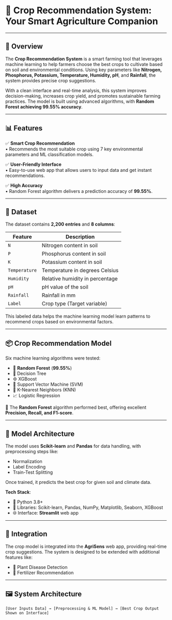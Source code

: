 # 🌾 Crop Recommendation System: Your Smart Agriculture Companion 

---

## 📌 Overview

The **Crop Recommendation System** is a smart farming tool that leverages machine learning to help farmers choose the best crops to cultivate based on soil and environmental conditions. Using key parameters like **Nitrogen, Phosphorus, Potassium, Temperature, Humidity, pH**, and **Rainfall**, the system provides precise crop suggestions.

With a clean interface and real-time analysis, this system improves decision-making, increases crop yield, and promotes sustainable farming practices. The model is built using advanced algorithms, with **Random Forest achieving 99.55% accuracy**.

---

## 📊 Features

✅ **Smart Crop Recommendation**  
• Recommends the most suitable crop using 7 key environmental parameters and ML classification models.

✅ **User-Friendly Interface**  
• Easy-to-use web app that allows users to input data and get instant recommendations.

✅ **High Accuracy**  
• Random Forest algorithm delivers a prediction accuracy of **99.55%**.

---

## 🧪 Dataset

The dataset contains **2,200 entries** and **8 columns**:

| Feature       | Description                         |
|---------------|-------------------------------------|
| `N`           | Nitrogen content in soil            |
| `P`           | Phosphorus content in soil          |
| `K`           | Potassium content in soil           |
| `Temperature` | Temperature in degrees Celsius      |
| `Humidity`    | Relative humidity in percentage     |
| `pH`          | pH value of the soil                |
| `Rainfall`    | Rainfall in mm                      |
| `Label`       | Crop type (Target variable)         |

This labeled data helps the machine learning model learn patterns to recommend crops based on environmental factors.

---

## 📦 Crop Recommendation Model

Six machine learning algorithms were tested:

- 🌳 **Random Forest** (**99.55%**)
- 🌲 Decision Tree
- ⚙️ XGBoost
- 📐 Support Vector Machine (SVM)
- 🧮 K-Nearest Neighbors (KNN)
- 📈 Logistic Regression

📌 The **Random Forest** algorithm performed best, offering excellent **Precision, Recall, and F1-score**.

---

## 📐 Model Architecture

The model uses **Scikit-learn** and **Pandas** for data handling, with preprocessing steps like:

- Normalization
- Label Encoding
- Train-Test Splitting

Once trained, it predicts the best crop for given soil and climate data.

**Tech Stack**:
- 🐍 Python 3.8+
- 🧪 Libraries: Scikit-learn, Pandas, NumPy, Matplotlib, Seaborn, XGBoost
- 🌐 Interface: **Streamlit** web app

---

## 🧩 Integration

The crop model is integrated into the **AgriSens** web app, providing real-time crop suggestions. The system is designed to be extended with additional features like:

- 🌿 Plant Disease Detection
- 🌱 Fertilizer Recommendation

---

## 🖼 System Architecture

```text
[User Inputs Data] → [Preprocessing & ML Model] → [Best Crop Output Shown on Interface]
